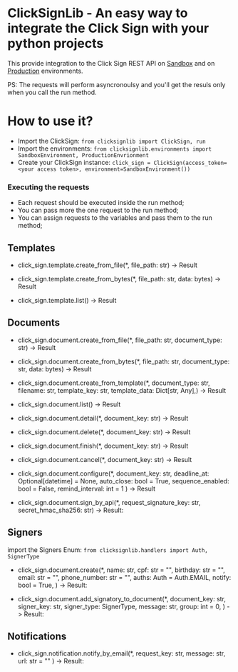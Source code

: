 # ClickSignLib - An easy way to integrate the Click Sign with your python projects
This provide integration to the Click Sign REST API on [Sandbox](https://sandbox.clicksign.com) and on [Production](https://app.clicksign.com) environments.

PS: The requests will perform asyncronoulsy and you'll get the resuls only when you call the run method.

# How to use it?

- Import the ClickSign:  ```from clicksignlib import ClickSign, run```
- Import the environments:  ```from clicksignlib.environments import SandboxEnvironment, ProductionEnvrionment```
- Create your ClickSign instance:  ```click_sign = ClickSign(access_token=<your access token>, environment=SandboxEnvironment())```

### Executing the requests
- Each request should be executed inside the run method;
- You can pass more the one request to the run method;
- You can assign requests to the variables and pass them to the run method;

## Templates
- click_sign.template.create_from_file(*, file_path: str) -> Result

- click_sign.template.create_from_bytes(*, file_path: str, data: bytes) -> Result

- click_sign.template.list() -> Result

## Documents
- click_sign.document.create_from_file(*, file_path: str, document_type: str) -> Result

- click_sign.document.create_from_bytes(*, file_path: str, document_type: str, data: bytes) -> Result

- click_sign.document.create_from_template(*, document_type: str, filename: str, template_key: str, template_data: Dict[str, Any],) -> Result

- click_sign.document.list() -> Result

- click_sign.document.detail(*, document_key: str) -> Result

- click_sign.document.delete(*, document_key: str) -> Result

- click_sign.document.finish(*, document_key: str) -> Result

- click_sign.document.cancel(*, document_key: str) -> Result

- click_sign.document.configure(*,
document_key: str,
deadline_at: Optional[datetime] = None,
auto_close: bool = True,
sequence_enabled: bool = False,
remind_interval: int = 1
) -> Result

- click_sign.document.sign_by_api(*, request_signature_key: str, secret_hmac_sha256: str) -> Result:
## Signers
import the Signers Enum: ```from clicksignlib.handlers import Auth, SignerType```
- click_sign.document.create(*,
name: str,
cpf: str = "",
birthday: str = "",
email: str = "",
phone_number: str = "",
auths: Auth = Auth.EMAIL,
notify: bool = True,
) -> Result:

- click_sign.document.add_signatory_to_document(*,
	document_key: str,
	signer_key: str,
	signer_type: SignerType,
	message: str,
	group: int = 0,
) -> Result:
## Notifications
- click_sign.notification.notify_by_email(*,
request_key: str,
message: str,
url: str = ""
) -> Result:
